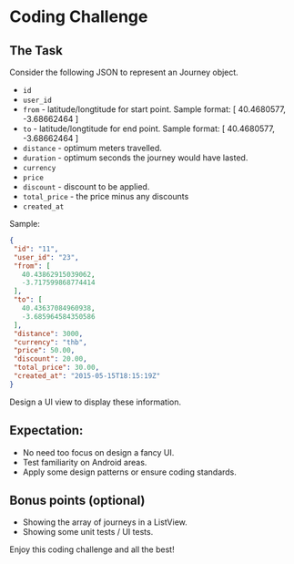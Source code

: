 # Coding Challenge
## The Task

Consider the following JSON to represent an Journey object.

 * `id`
 * `user_id`
 * `from` - latitude/longtitude for start point. Sample format: [ 40.4680577, -3.68662464 ]
 * `to` - latitude/longtitude for end point. Sample format: [ 40.4680577, -3.68662464 ]
 * `distance` - optimum meters travelled.
 * `duration` - optimum seconds the journey would have lasted.
 * `currency` 
 * `price` 
 * `discount` - discount to be applied.
 * `total_price` - the price minus any discounts
 * `created_at`
 
 Sample:
 ```json
 {
  "id": "11",
  "user_id": "23",
  "from": [
    40.43862915039062,
    -3.717599868774414
  ],
  "to": [
    40.43637084960938,
    -3.685964584350586
  ],
  "distance": 3000,
  "currency": "thb",
  "price": 50.00,
  "discount": 20.00,
  "total_price": 30.00,
  "created_at": "2015-05-15T18:15:19Z"
}
 ```
Design a UI view to display these information.


## Expectation:
- No need too focus on design a fancy UI. 
- Test familiarity on Android areas.
- Apply some design patterns or ensure coding standards.


## Bonus points (optional)
- Showing the array of journeys in a ListView.
- Showing some unit tests / UI tests.

Enjoy this coding challenge and all the best!
